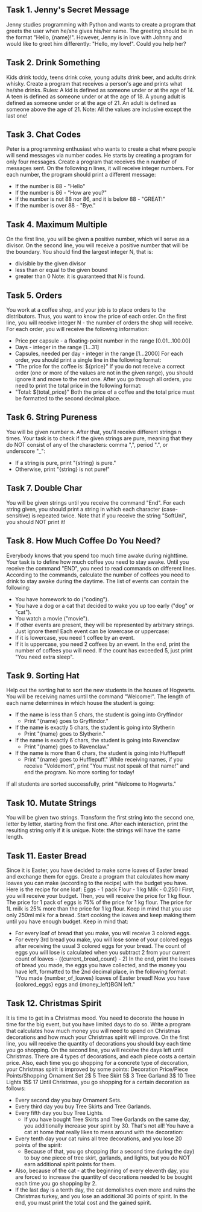 ## Task 1. Jenny's Secret Message
Jenny studies programming with Python and wants to create a program that greets the user when he/she gives his/her name. The greeting should be in the format "Hello, {name}!". However, Jenny is in love with Johnny and would like to greet him differently: "Hello, my love!". Could you help her?



## Task 2. Drink Something
Kids drink toddy, teens drink coke, young adults drink beer, and adults drink whisky. Create a program that receives a person's age and prints what he/she drinks.
Rules:
A kid is defined as someone under or at the age of 14.
A teen is defined as someone under or at the age of 18.
A young adult is defined as someone under or at the age of 21.
An adult is defined as someone above the age of 21.
Note: All the values are inclusive except the last one!



## Task 3. Chat Codes
Peter is a programming enthusiast who wants to create a chat where people will send messages via number codes. He starts by creating a program for only four messages. 
Create a program that receives the n number of messages sent. On the following n lines, it will receive integer numbers. For each number, the program should print a different message:
 - If the number is 88 - "Hello"
 - If the number is 86 - "How are you?"
 - If the number is not 88 nor 86, and it is below 88 - "GREAT!"
 - If the number is over 88 - "Bye."



## Task 4. Maximum Multiple
On the first line, you will be given a positive number, which will serve as a divisor. On the second line, you will receive a positive number that will be the boundary. You should find the largest integer N, that is:
 - divisible by the given divisor
 - less than or equal to the given bound
 - greater than 0
Note: it is guaranteed that N is found.



## Task 5. Orders
You work at a coffee shop, and your job is to place orders to the distributors. Thus, you want to know the price of each order. On the first line, you will receive integer N - the number of orders the shop will receive. For each order, you will receive the following information:
 - Price per capsule - a floating-point number in the range [0.01…100.00]
 - Days - integer in the range [1…31]
 - Capsules, needed per day - integer in the range [1…2000]
For each order, you should print a single line in the following format:
 - "The price for the coffee is: ${price}"
If you do not receive a correct order (one or more of the values are not in the given range), you should ignore it and move to the next one.
After you go through all orders, you need to print the total price in the following format:
 - "Total: ${total_price}"
Both the price of a coffee and the total price must be formatted to the second decimal place. 



## Task 6. String Pureness
You will be given number n. After that, you'll receive different strings n times. Your task is to check if the given strings are pure, meaning that they do NOT consist of any of the characters: comma ",", period ".", or underscore "_":
 - If a string is pure, print "{string} is pure."
 - Otherwise, print "{string} is not pure!"



## Task 7. Double Char
You will be given strings until you receive the command "End". For each string given, you should print a string in which each character (case-sensitive) is repeated twice. Note that if you receive the string "SoftUni", you should NOT print it!



## Task 8. How Much Coffee Do You Need?
Everybody knows that you spend too much time awake during nighttime.
Your task is to define how much coffee you need to stay awake. Until you receive the command "END", you need to read commands on different lines. According to the commands, calculate the number of coffees you need to drink to stay awake during the daytime.
The list of events can contain the following:
 - You have homework to do ("coding").
 - You have a dog or a cat that decided to wake you up too early ("dog" or "cat").
 - You watch a movie ("movie").
 - If other events are present, they will be represented by arbitrary strings. Just ignore them!
Each event can be lowercase or uppercase:
 - If it is lowercase, you need 1 coffee by an event.
 - If it is uppercase, you need 2 coffees by an event.
In the end, print the number of coffees you will need. If the count has exceeded 5, just print "You need extra sleep".



## Task 9. Sorting Hat
Help out the sorting hat to sort the new students in the houses of Hogwarts. You will be receiving names until the command "Welcome!". The length of each name determines in which house the student is going:
 - If the name is less than 5 chars, the student is going into Gryffindor
 	- Print "{name} goes to Gryffindor."
 - If the name is exactly 5 chars, the student is going into Slytherin
 	- Print "{name} goes to Slytherin."
 - If the name is exactly 6 chars, the student is going into Ravenclaw
	 - Print "{name} goes to Ravenclaw."
 - If the name is more than 6 chars, the student is going into Hufflepuff
	 - Print "{name} goes to Hufflepuff."
While receiving names, if you receive "Voldemort", print "You must not speak of that name!" and end the program. No more sorting for today!

If all students are sorted successfully, print "Welcome to Hogwarts."



## Task 10. Mutate Strings
You will be given two strings. Transform the first string into the second one, letter by letter, starting from the first one. After each interaction, print the resulting string only if it is unique.
Note: the strings will have the same length.



## Task 11. Easter Bread
Since it is Easter, you have decided to make some loaves of Easter bread and exchange them for eggs.
Create a program that calculates how many loaves you can make (according to the recipe) with the budget you have.
Here is the recipe for one loaf:
Eggs - 1 pack
Flour - 1 kg
Milk - 0.250 l
First, you will receive your budget. Then, you will receive the price for 1 kg flour. The price for 1 pack of eggs is 75% of the price for 1 kg flour. The price for 1L milk is 25% more than the price for 1 kg flour. Keep in mind that you use only 250ml milk for a bread.
Start cooking the loaves and keep making them until you have enough budget. Keep in mind that:
 - For every loaf of bread that you make, you will receive 3 colored eggs. 
 - For every 3rd bread you make, you will lose some of your colored eggs after receiving the usual 3 colored eggs for your bread. The count of eggs you will lose is calculated when you subtract 2 from your current count of loaves - ({current_bread_count} - 2)
In the end, print the loaves of bread you made, the eggs you have collected, and the money you have left, formatted to the 2nd decimal place, in the following format:
"You made {number_of_loaves} loaves of Easter bread! Now you have {colored_eggs} eggs and {money_left}BGN left."



## Task 12. Christmas Spirit
It is time to get in a Christmas mood. You need to decorate the house in time for the big event, but you have limited days to do so.
Write a program that calculates how much money you will need to spend on Christmas decorations and how much your Christmas spirit will improve.
On the first line, you will receive the quantity of decorations you should buy each time you go shopping. 
On the second line, you will receive the days left until Christmas. 
There are 4 types of decorations, and each piece costs a certain price. Also, each time you go shopping for a concrete type of decoration, your Christmas spirit is improved by some points:
Decoration	Price/Piece	Points/Shopping
Ornament Set	2$	5
Tree Skirt	5$	3
Tree Garland	3$	10
Tree Lights	15$	17
Until Christmas, you go shopping for a certain decoration as follows:
 - Every second day you buy Ornament Sets.
 - Every third day you buy Tree Skirts and Tree Garlands.
 - Every fifth day you buy Tree Lights. 
	 - If you have bought Tree Skirts and Tree Garlands on the same day, you additionally increase your spirit by 30.
That's not all! You have a cat at home that really likes to mess around with the decoration:
 - Every tenth day your cat ruins all tree decorations, and you lose 20 points of the spirit:
	 - Because of that, you go shopping (for a second time during the day) to buy one piece of tree skirt, garlands, and lights, but you do NOT earn additional spirit points for them.
 - Also, because of the cat - at the beginning of every eleventh day, you are forced to increase the quantity of decorations needed to be bought each time you go shopping by 2.
 - If the last day is a tenth day, the cat demolishes even more and ruins the Christmas turkey, and you lose an additional 30 points of spirit.
In the end, you must print the total cost and the gained spirit. 
